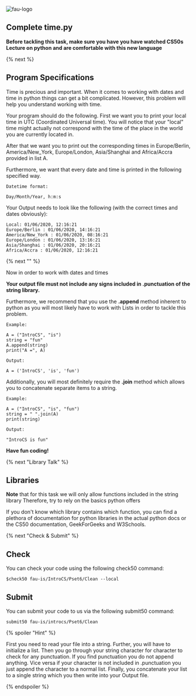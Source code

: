 ![fau-logo](https://www.fau.de/files/2016/02/fb-ww-logo-preview.jpg)

## Complete time.py

**Before tackling this task, make sure you have you have watched CS50s Lecture on python
and are comfortable with this new language**

{% next %}

## Program Specifications

Time is precious and important. When it comes to working with dates and time in python things can get 
a bit complicated. However, this problem will help you understand working with time.

Your program should do the following. First we want you to print your local time in UTC 
(Coordinated Universal time). You will notice that your "local" time might actually not correspond
with the time of the place in the world you are currently located in. 

After that we want you to print out the corresponding times in Europe/Berlin, 
America/New_York, Europe/London, Asia/Shanghai and Africa/Accra provided in
list A.

Furthermore, we want that every date and time is printed in the following specified way.
~~~
Datetime format:

Day/Month/Year, h:m:s
~~~

Your Output needs to look like the following (with the correct times and dates obviously):
~~~
Local: 01/06/2020, 12:16:21
Europe/Berlin : 01/06/2020, 14:16:21
America/New_York : 01/06/2020, 08:16:21
Europe/London : 01/06/2020, 13:16:21
Asia/Shanghai : 01/06/2020, 20:16:21
Africa/Accra : 01/06/2020, 12:16:21
~~~

{% next "" %}

Now in order to work with dates and times 

**Your output file must not include any signs included in .punctuation of the string library.**

Furthermore, we recommend that you use the **.append** method inherent to python as you will most likely have to 
work with Lists in order to tackle this problem. 
~~~
Example: 

A = ("IntroCS", "is")
string = "fun"
A.append(string)
print("A =", A)

Output:

A = ('IntroCS', 'is', 'fun')
~~~

Additionally, you will most definitely require the **.join** method which allows you to concatenate separate items to a string.
~~~
Example: 

A = ("IntroCS", "is", "fun")
string = " ".join(A)
print(string)

Output:

"IntroCS is fun"
~~~

**Have fun coding!**

{% next "Library Talk" %}

## Libraries

**Note** that for this task we will only allow functions included in the string 
library Therefore, try to rely on the basics python offers

If you don't know which library contains which function, you can find a plethora of documentation for python libraries 
in the actual python docs or the CS50 documentation, GeekForGeeks and W3Schools.

{% next "Check & Submit" %}

## Check 

You can check your code using the following check50 command:

~~~
$check50 fau-is/IntroCS/Pset6/Clean --local
~~~

## Submit

You can submit your code to us via the following submit50 command:

~~~
submit50 fau-is/introcs/Pset6/Clean
~~~

{% spoiler "Hint" %}

First you need to read your file into a string. Further, you will have to initialize a list.
Then you go through your string character for character to check for any punctuation. If you find punctuation you do 
not append anything. Vice versa if your character is not included in .punctuation you just append the character to 
a normal list. Finally, you concatenate your list to a single string which you then write into your 
Output file.
 
{% endspoiler %}
